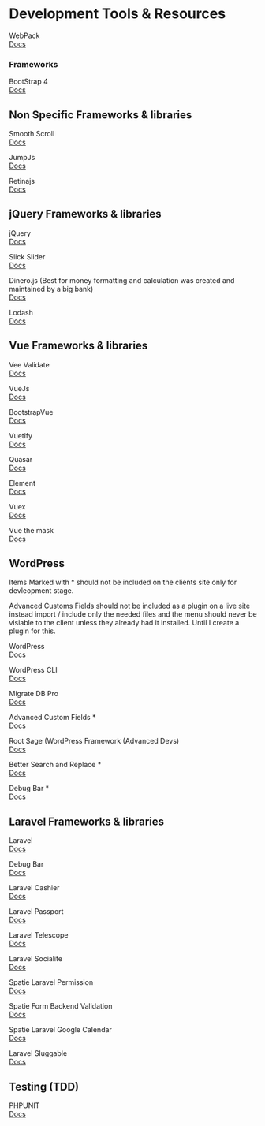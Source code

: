 # Development Tools & Resources

WebPack      
[Docs](https://webpack.js.org/)   

### Frameworks

BootStrap 4    
[Docs](https://getbootstrap.com/docs/4.3/getting-started/introduction/)

## Non Specific Frameworks & libraries

Smooth Scroll       
[Docs](https://github.com/cferdinandi/smooth-scroll)

JumpJs    
[Docs](https://github.com/callmecavs/jump.js)

Retinajs    
[Docs](http://imulus.github.io/retinajs/)

## jQuery Frameworks & libraries

jQuery    
[Docs](https://jquery.com/)

Slick Slider    
[Docs](https://kenwheeler.github.io/slick/)

Dinero.js (Best for money formatting and calculation was created and maintained by a big bank)    
[Docs](https://sarahdayan.github.io/dinero.js/)

Lodash    
[Docs](https://lodash.com/)


## Vue Frameworks & libraries

Vee Validate    
[Docs](https://baianat.github.io/vee-validate/)

VueJs    
[Docs](https://bootstrap-vue.js.org/docs)

BootstrapVue    
[Docs](https://bootstrap-vue.js.org/docs)

Vuetify    
[Docs](https://vuetifyjs.com/en/getting-started/quick-start)

Quasar    
[Docs](https://quasar.dev/start/pick-quasar-flavour)

Element    
[Docs](https://element.eleme.io/#/en-US)

Vuex    
[Docs](https://vuex.vuejs.org/guide/)

Vue the mask    
[Docs](https://vuejs-tips.github.io/vue-the-mask/)

## WordPress

Items Marked with * should not be included on the clients site only for devleopment stage.

Advanced Customs Fields should not be included as a plugin on a live site instead import / include only the needed files and the menu should never be visiable to the client unless they already had it installed. Until I create a plugin for this.

WordPress    
[Docs](https://codex.wordpress.org/Developer_Documentation)

WordPress CLI    
[Docs](https://wp-cli.org/)

Migrate DB Pro    
[Docs](https://deliciousbrains.com/wp-migrate-db-pro/)

Advanced Custom Fields *         
[Docs](https://www.advancedcustomfields.com/)

Root Sage (WordPress Framework (Advanced Devs)     
[Docs](https://roots.io/sage/)

Better Search and Replace *      
[Docs](https://wordpress.org/plugins/better-search-replace/)

Debug Bar *     
[Docs](https://wordpress.org/plugins/debug-bar/)



## Laravel Frameworks & libraries

Laravel    
[Docs](https://laravel.com/docs/)

Debug Bar    
[Docs](https://github.com/barryvdh/laravel-debugbar)

Laravel Cashier    
[Docs](https://laravel.com/docs/billing)

Laravel Passport    
[Docs](https://laravel.com/docs/passport)

Laravel Telescope    
[Docs](https://laravel.com/docs/telescope)

Laravel Socialite    
[Docs](https://laravel.com/docs/socialite)

Spatie Laravel Permission    
[Docs](https://github.com/spatie/laravel-permission)

Spatie Form  Backend Validation    
[Docs](https://github.com/spatie/form-backend-validation)

Spatie Laravel Google Calendar    
[Docs](https://github.com/spatie/laravel-google-calendar)

Laravel Sluggable    
[Docs](https://github.com/spatie/laravel-sluggable)

## Testing (TDD)

PHPUNIT    
[Docs](https://phpunit.readthedocs.io/en/)   

